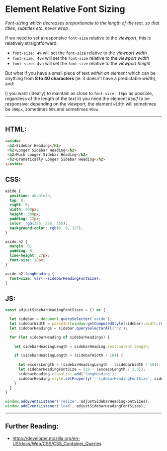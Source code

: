 # Element Relative Font Sizing
*Font-sizing which decreases proportionate to the length of the text, so that titles, subtitles etc. never wrap*

If we need to set a responsive `font-size` relative to the *viewport*, this is relatively straightforward:

 - `font-size: 4%` will set the `font-size` relative to the *viewport width* 
 - `font-size: 4vw` will set the `font-size` relative to the *viewport width* 
 - `font-size: 4vh` will set the `font-size` relative to the *viewport height*

But what if you have a small piece of text *within an element* which can be anything from **8 to 40 characters** (ie. it doesn't have a predictable width), and:

 i) you want (ideally) to maintain as close to `font-size: 18px` as possible, regardless of the length of the text
 ii) you need the element *itself* to be responsive: depending on the viewport, the element `width` will sometimes be `300px`, sometimes `50%` and sometimes `90vw`
 
 _______

## HTML:
```html
<aside>
 <h2>Sidebar Heading</h2>
 <h2>Longer Sidebar Heading</h2>
 <h2>Much Longer Sidebar Heading</h2>
 <h2>Dramatically Longer Sidebar Heading</h2>
</aside>
```

## CSS:
```css
aside {
  position: absolute;
  top: 0;
  right: 0;
  width: 200px;
  height: 300px;
  padding: 12px;
  color: rgb(255, 255, 255);
  background-color: rgb(0, 0, 127);
}

aside h2 {
  margin: 0;
  padding: 0;
  line-height: 27px;
  font-size: 18px;
}

aside h2.longHeading {
  font-size: var(--sidebarHeadingFontSize);
}
```

## JS:
```js
const adjustSidebarHeadingFontSizes = () => {

  let sidebar = document.querySelector('aside');
  let sidebarWidth = parseInt(window.getComputedStyle(sidebar).width.replace('px', ''));
  let sidebarHeadings = sidebar.querySelectorAll('h2');

  for (let sidebarHeading of sidebarHeadings) {
  
    let sidebarHeadingLength = sidebarHeading.textContent.length;

    if (sidebarHeadingLength > (sidebarWidth / 10)) {
     
      let excessLength = (sidebarHeadingLength - (sidebarWidth / 10));
      let sidebarHeadingFontSize = (18 - (excessLength / 2.3));      
      sidebarHeading.classList.add('longHeading');
      sidebarHeading.style.setProperty('--sidebarHeadingFontSize', sidebarHeadingFontSize + 'px');
    }
  }
}

window.addEventListener('resize', adjustSidebarHeadingFontSizes);
window.addEventListener('load', adjustSidebarHeadingFontSizes);
```

________

## Further Reading:

 - https://developer.mozilla.org/en-US/docs/Web/CSS/CSS_Container_Queries


